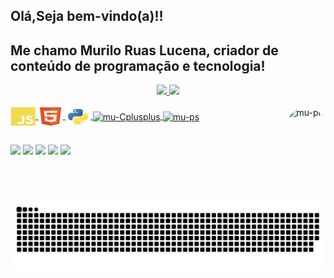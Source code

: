 ## Olá,Seja bem-vindo(a)!!
## Me chamo Murilo Ruas Lucena, criador de conteúdo de programação e tecnologia!
<div align="center">
  <a href="https://github.com/muriloruass">
  <img height="180em" src="https://github-readme-stats.vercel.app/api?username=muriloruass&show_icons=true&theme=dark&include_all_commits=true&count_private=true"/>
  <img height="180em" src="https://github-readme-stats.vercel.app/api/top-langs/?username=muriloruass&layout=compact&langs_count=7&theme=dark"/>
</div>
<div style="display: inline_block"><br>
  <img align="center" alt="mu-Js" height="30" width="40" src="https://raw.githubusercontent.com/devicons/devicon/master/icons/javascript/javascript-plain.svg">
  <img align="center" alt="mu-HTML" height="30" width="40" src="https://raw.githubusercontent.com/devicons/devicon/master/icons/html5/html5-original.svg">
  <img align="center" alt="mu-Python" height="30" width="40" src="https://raw.githubusercontent.com/devicons/devicon/master/icons/python/python-original.svg">
  <img align="center" alt="mu-Cplusplus" height="30" width="40" src="https://cdn.jsdelivr.net/gh/devicons/devicon/icons/cplusplus/cplusplus-original.svg">
  <img align="center" alt="mu-ps" height="30" width="40" src="https://cdn.jsdelivr.net/gh/devicons/devicon/icons/photoshop/photoshop-plain.svg" />
  <img align="right" alt="mu-pic" height="150" style="border-radius:50px;" src="https://cdn.picrew.me/shareImg/org/202210/132194_lh4DZl76.png">
</div>
  
  ##
 
<div> 
  <a href="https://www.youtube.com/channel/UCtA90cQfGz_mYm5U5ZG9dTw" target="_blank"><img src="https://img.shields.io/badge/YouTube-FF0000?style=for-the-badge&logo=youtube&logoColor=white" target="_blank"></a>
  <a href="https://instagram.com/devbooking" target="_blank"><img src="https://img.shields.io/badge/-Instagram-%23E4405F?style=for-the-badge&logo=instagram&logoColor=white" target="_blank"></a>
 	<a href="https://www.twitch.tv/muriilolucena" target="_blank"><img src="https://img.shields.io/badge/Twitch-9146FF?style=for-the-badge&logo=twitch&logoColor=white" target="_blank"></a>
  <a href = "mailto:murilolucena15@gmail.com"><img src="https://img.shields.io/badge/-Gmail-%23333?style=for-the-badge&logo=gmail&logoColor=white" target="_blank"></a>
  <a href="https://www.linkedin.com/in/murilo-ruas-lucena-165377206/" target="_blank"><img src="https://img.shields.io/badge/-LinkedIn-%230077B5?style=for-the-badge&logo=linkedin&logoColor=white" target="_blank"></a> 
 
  ![Snake animation](https://github.com/muriloruass/muriloruass/blob/output/github-contribution-grid-snake.svg)
 
</div>

